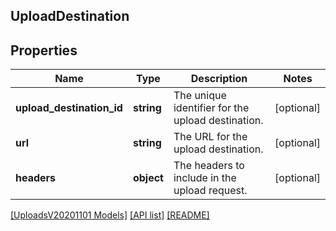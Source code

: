 ## UploadDestination

## Properties

Name | Type | Description | Notes
------------ | ------------- | ------------- | -------------
**upload_destination_id** | **string** | The unique identifier for the upload destination. | [optional]
**url** | **string** | The URL for the upload destination. | [optional]
**headers** | **object** | The headers to include in the upload request. | [optional]

[[UploadsV20201101 Models]](../) [[API list]](../../Api) [[README]](../../../README.md)
